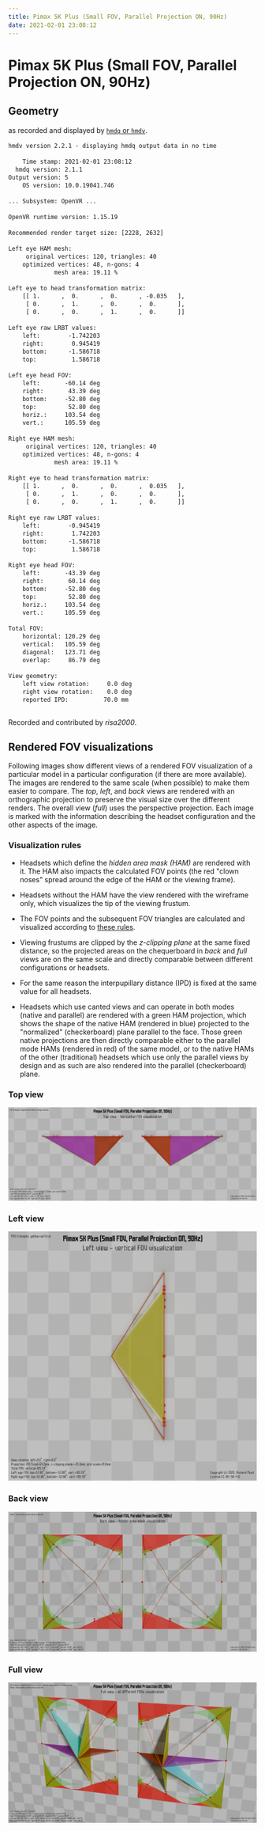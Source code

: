 ```yaml
---
title: Pimax 5K Plus (Small FOV, Parallel Projection ON, 90Hz)
date: 2021-02-01 23:08:12
---
```

# Pimax 5K Plus (Small FOV, Parallel Projection ON, 90Hz)

## Geometry

as recorded and displayed by [`hmdq` or `hmdv`](https://github.com/risa2000/hmdq).
```
hmdv version 2.2.1 - displaying hmdq output data in no time

    Time stamp: 2021-02-01 23:08:12
  hmdq version: 2.1.1
Output version: 5
    OS version: 10.0.19041.746

... Subsystem: OpenVR ...

OpenVR runtime version: 1.15.19

Recommended render target size: [2228, 2632]

Left eye HAM mesh:
     original vertices: 120, triangles: 40
    optimized vertices: 48, n-gons: 4
             mesh area: 19.11 %

Left eye to head transformation matrix:
    [[ 1.      ,  0.      ,  0.      , -0.035   ],
     [ 0.      ,  1.      ,  0.      ,  0.      ],
     [ 0.      ,  0.      ,  1.      ,  0.      ]]

Left eye raw LRBT values:
    left:        -1.742203
    right:        0.945419
    bottom:      -1.586718
    top:          1.586718

Left eye head FOV:
    left:       -60.14 deg
    right:       43.39 deg
    bottom:     -52.80 deg
    top:         52.80 deg
    horiz.:     103.54 deg
    vert.:      105.59 deg

Right eye HAM mesh:
     original vertices: 120, triangles: 40
    optimized vertices: 48, n-gons: 4
             mesh area: 19.11 %

Right eye to head transformation matrix:
    [[ 1.      ,  0.      ,  0.      ,  0.035   ],
     [ 0.      ,  1.      ,  0.      ,  0.      ],
     [ 0.      ,  0.      ,  1.      ,  0.      ]]

Right eye raw LRBT values:
    left:        -0.945419
    right:        1.742203
    bottom:      -1.586718
    top:          1.586718

Right eye head FOV:
    left:       -43.39 deg
    right:       60.14 deg
    bottom:     -52.80 deg
    top:         52.80 deg
    horiz.:     103.54 deg
    vert.:      105.59 deg

Total FOV:
    horizontal: 120.29 deg
    vertical:   105.59 deg
    diagonal:   123.71 deg
    overlap:     86.79 deg

View geometry:
    left view rotation:     0.0 deg
    right view rotation:    0.0 deg
    reported IPD:          70.0 mm


```
Recorded and contributed by _risa2000_.

## Rendered FOV visualizations

Following images show different views of a rendered FOV visualization of a
particular model in a particular configuration (if there are more available).
The images are rendered to the same scale (when possible) to make them easier
to compare. The _top_, _left_, and _back_ views are rendered with an
orthographic projection to preserve the visual size over the different renders.
The overall view (_full_) uses the perspective projection. Each image is marked
with the information describing the headset configuration and the other aspects
of the image.

### Visualization rules

* Headsets which define the _hidden area mask (HAM)_ are rendered with it. The
  HAM also impacts the calculated FOV points (the red "clown noses" spread
  around the edge of the HAM or the viewing frame).

* Headsets without the HAM have the view rendered with the wireframe only, which
  visualizes the tip of the viewing frustum.

* The FOV points and the subsequent FOV triangles are calculated and visualized
  according to [these
  rules](https://risa2000.github.io/vrdocs/docs/hmd_fov_calculation).

* Viewing frustums are clipped by the _z-clipping plane_ at the same fixed
  distance, so the projected areas on the chequerboard in _back_ and _full_
  views are on the same scale and directly comparable between different
  configurations or headsets.

* For the same reason the interpupillary distance (IPD) is fixed at the same
  value for all headsets.

* Headsets which use canted views and can operate in both modes (native and
  parallel) are rendered with a green HAM projection, which shows the shape of
  the native HAM (rendered in blue) projected to the "normalized"
  (checkerboard) plane parallel to the face. Those green native projections are
  then directly comparable either to the parallel mode HAMs (rendered in red)
  of the same model, or to the native HAMs of the other (traditional) headsets
  which use only the parallel views by design and as such are also rendered
  into the parallel (checkerboard) plane.

### Top view
[![Pimax 5K Plus (Small FOV, Parallel Projection ON, 90Hz) - top view](../images/Pimax5KPlus_Small_PP_R90_top.dmx.png)](../images/Pimax5KPlus_Small_PP_R90_top.dmx.png)

### Left view
[![Pimax 5K Plus (Small FOV, Parallel Projection ON, 90Hz) - left view](../images/Pimax5KPlus_Small_PP_R90_left.dmx.png)](../images/Pimax5KPlus_Small_PP_R90_left.dmx.png)

### Back view
[![Pimax 5K Plus (Small FOV, Parallel Projection ON, 90Hz) - back view](../images/Pimax5KPlus_Small_PP_R90_back.dmx.png)](../images/Pimax5KPlus_Small_PP_R90_back.dmx.png)

### Full view
[![Pimax 5K Plus (Small FOV, Parallel Projection ON, 90Hz) - full view](../images/Pimax5KPlus_Small_PP_R90_over.dmx.png)](../images/Pimax5KPlus_Small_PP_R90_over.dmx.png)

